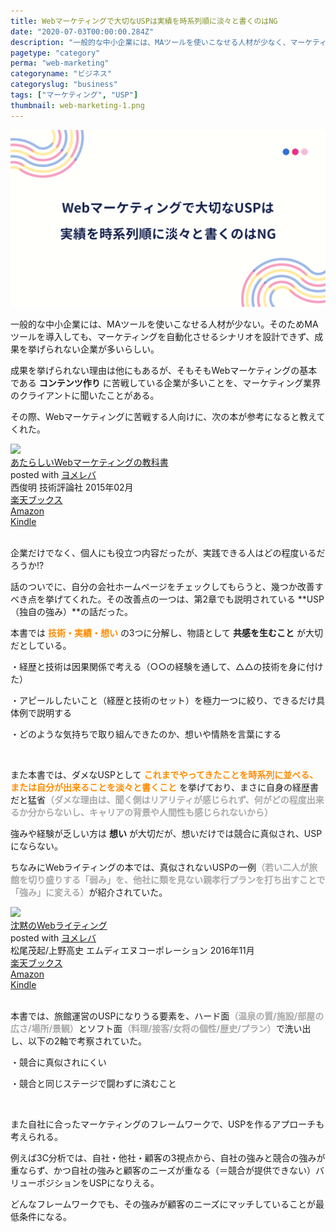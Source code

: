 ```yaml
---
title: Webマーケティングで大切なUSPは実績を時系列順に淡々と書くのはNG
date: "2020-07-03T00:00:00.284Z"
description: "一般的な中小企業には、MAツールを使いこなせる人材が少なく、マーケティングを自動化するシナリオの設計ノウハウが無い。そのためツールを導入しても成果を挙げられず、辞めてしまう企業が多い。"
pagetype: "category"
perma: "web-marketing"
categoryname: "ビジネス"
categoryslug: "business"
tags: ["マーケティング", "USP"]
thumbnail: web-marketing-1.png
---
```


![](./web-marketing-1.png)

一般的な中小企業には、MAツールを使いこなせる人材が少ない。そのためMAツールを導入しても、マーケティングを自動化させるシナリオを設計できず、成果を挙げられない企業が多いらしい。

成果を挙げられない理由は他にもあるが、そもそもWebマーケティングの基本である **コンテンツ作り** に苦戦している企業が多いことを、マーケティング業界のクライアントに聞いたことがある。

その際、Webマーケティングに苦戦する人向けに、次の本が参考になると教えてくれた。

<div class="cstmreba"><div class="booklink-box"><div class="booklink-image"><a href="https://hb.afl.rakuten.co.jp/hgc/146fe51c.1fd043a3.146fe51d.605dc196/yomereba_main_202008151750078065?pc=http%3A%2F%2Fbooks.rakuten.co.jp%2Frb%2F13070114%2F%3Fscid%3Daf_ich_link_urltxt%26m%3Dhttp%3A%2F%2Fm.rakuten.co.jp%2Fev%2Fbook%2F" target="_blank" ><img src="https://thumbnail.image.rakuten.co.jp/@0_mall/book/cabinet/1180/9784774171180.jpg?_ex=150x150" style="border: none;" /></a></div><div class="booklink-info"><div class="booklink-name"><a href="https://hb.afl.rakuten.co.jp/hgc/146fe51c.1fd043a3.146fe51d.605dc196/yomereba_main_202008151750078065?pc=http%3A%2F%2Fbooks.rakuten.co.jp%2Frb%2F13070114%2F%3Fscid%3Daf_ich_link_urltxt%26m%3Dhttp%3A%2F%2Fm.rakuten.co.jp%2Fev%2Fbook%2F" target="_blank" >あたらしいWebマーケティングの教科書</a><div class="booklink-powered-date">posted with <a href="https://yomereba.com" rel="nofollow" target="_blank">ヨメレバ</a></div></div><div class="booklink-detail">西俊明 技術評論社 2015年02月    </div><div class="booklink-link2"><div class="shoplinkrakuten"><a href="https://hb.afl.rakuten.co.jp/hgc/146fe51c.1fd043a3.146fe51d.605dc196/yomereba_main_202008151750078065?pc=http%3A%2F%2Fbooks.rakuten.co.jp%2Frb%2F13070114%2F%3Fscid%3Daf_ich_link_urltxt%26m%3Dhttp%3A%2F%2Fm.rakuten.co.jp%2Fev%2Fbook%2F" target="_blank" >楽天ブックス</a></div><div class="shoplinkamazon"><a href="https://www.amazon.co.jp/exec/obidos/asin/4774171182/kanon123-22/" target="_blank" >Amazon</a></div><div class="shoplinkkindle"><a href="https://www.amazon.co.jp/gp/search?keywords=%E3%81%82%E3%81%9F%E3%82%89%E3%81%97%E3%81%84Web%E3%83%9E%E3%83%BC%E3%82%B1%E3%83%86%E3%82%A3%E3%83%B3%E3%82%B0%E3%81%AE%E6%95%99%E7%A7%91%E6%9B%B8&__mk_ja_JP=%83J%83%5E%83J%83i&url=node%3D2275256051&tag=kanon123-22" target="_blank" >Kindle</a></div>                              	  	  	  	  	</div></div><div class="booklink-footer"></div></div></div>
<br/>

企業だけでなく、個人にも役立つ内容だったが、実践できる人はどの程度いるだろうか!?

話のついでに、自分の会社ホームページをチェックしてもらうと、幾つか改善すべき点を挙げてくれた。その改善点の一つは、第2章でも説明されている **USP（独自の強み）**の話だった。

本書では **<span style="color: #ff8c00;">技術・実績・想い</span>** の3つに分解し、物語として **共感を生むこと** が大切だとしている。

<div class="blackboard-box">
<p>・経歴と技術は因果関係で考える（○○の経験を通して、△△の技術を身に付けた）</p>
<p>・アピールしたいこと（経歴と技術のセット）を極力一つに絞り、できるだけ具体例で説明する</p>
<p>・どのような気持ちで取り組んできたのか、想いや情熱を言葉にする</p>
<div class="chalk1"></div>
<div class="chalk2"></div>
</div>
<br/>

また本書では、ダメなUSPとして **<span style="color: #ff8c00;">これまでやってきたことを時系列に並べる、または自分が出来ることを淡々と書くこと</span>** を挙げており、まさに自身の経歴書だと猛省<span style="color: darkgray; font-weight: bold;">（ダメな理由は、聞く側はリアリティが感じられず、何がどの程度出来るか分からないし、キャリアの背景や人間性も感じられないから）</span>

強みや経験が乏しい方は **想い** が大切だが、想いだけでは競合に真似され、USPにならない。

ちなみにWebライティングの本では、真似されないUSPの一例<span style="color: darkgray; font-weight: bold;">（若い二人が旅館を切り盛りする「弱み」を、他社に類を見ない親孝行プランを打ち出すことで「強み」に変える）</span>が紹介されていた。

<div class="cstmreba"><div class="booklink-box"><div class="booklink-image"><a href="https://hb.afl.rakuten.co.jp/hgc/146fe51c.1fd043a3.146fe51d.605dc196/yomereba_main_202008221938514787?pc=http%3A%2F%2Fbooks.rakuten.co.jp%2Frb%2F14513758%2F%3Fscid%3Daf_ich_link_urltxt%26m%3Dhttp%3A%2F%2Fm.rakuten.co.jp%2Fev%2Fbook%2F" target="_blank" ><img src="https://thumbnail.image.rakuten.co.jp/@0_mall/book/cabinet/6232/9784844366232.jpg?_ex=150x150" style="border: none;" /></a></div><div class="booklink-info"><div class="booklink-name"><a href="https://hb.afl.rakuten.co.jp/hgc/146fe51c.1fd043a3.146fe51d.605dc196/yomereba_main_202008221938514787?pc=http%3A%2F%2Fbooks.rakuten.co.jp%2Frb%2F14513758%2F%3Fscid%3Daf_ich_link_urltxt%26m%3Dhttp%3A%2F%2Fm.rakuten.co.jp%2Fev%2Fbook%2F" target="_blank" >沈黙のWebライティング</a><div class="booklink-powered-date">posted with <a href="https://yomereba.com" rel="nofollow" target="_blank">ヨメレバ</a></div></div><div class="booklink-detail">松尾茂起/上野高史 エムディエヌコーポレーション 2016年11月    </div><div class="booklink-link2"><div class="shoplinkrakuten"><a href="https://hb.afl.rakuten.co.jp/hgc/146fe51c.1fd043a3.146fe51d.605dc196/yomereba_main_202008221938514787?pc=http%3A%2F%2Fbooks.rakuten.co.jp%2Frb%2F14513758%2F%3Fscid%3Daf_ich_link_urltxt%26m%3Dhttp%3A%2F%2Fm.rakuten.co.jp%2Fev%2Fbook%2F" target="_blank" >楽天ブックス</a></div><div class="shoplinkamazon"><a href="https://www.amazon.co.jp/exec/obidos/asin/4844366238/kanon123-22/" target="_blank" >Amazon</a></div><div class="shoplinkkindle"><a href="https://www.amazon.co.jp/gp/search?keywords=%E6%B2%88%E9%BB%99%E3%81%AEWeb%E3%83%A9%E3%82%A4%E3%83%86%E3%82%A3%E3%83%B3%E3%82%B0&__mk_ja_JP=%83J%83%5E%83J%83i&url=node%3D2275256051&tag=kanon123-22" target="_blank" >Kindle</a></div>                              	  	  	  	  	</div></div><div class="booklink-footer"></div></div></div>
<br/>

本書では、旅館運営のUSPになりうる要素を、ハード面<span style="color: darkgray; font-weight: bold;">（温泉の質/施設/部屋の広さ/場所/景観）</span>とソフト面<span style="color: darkgray; font-weight: bold;">（料理/接客/女将の個性/歴史/プラン）</span>で洗い出し、以下の2軸で考察されていた。

<div class="blackboard-box">
<p>・競合に真似されにくい</p>
<p>・競合と同じステージで闘わずに済むこと</p>
<div class="chalk1"></div>
<div class="chalk2"></div>
</div>
<br/>

また自社に合ったマーケティングのフレームワークで、USPを作るアプローチも考えられる。

例えば3C分析では、自社・他社・顧客の3視点から、自社の強みと競合の強みが重ならず、かつ自社の強みと顧客のニーズが重なる（＝競合が提供できない）バリューポジションをUSPになりえる。

どんなフレームワークでも、その強みが顧客のニーズにマッチしていることが最低条件になる。